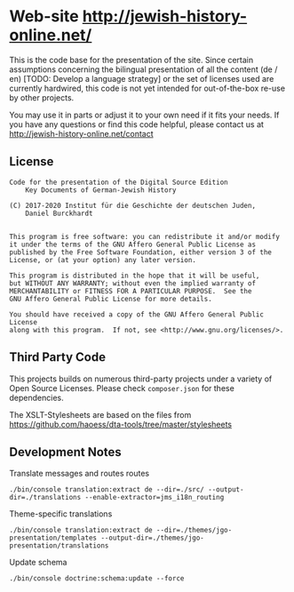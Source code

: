 Web-site http://jewish-history-online.net/
==========================================

This is the code base for the presentation of the site. Since certain
assumptions concerning the bilingual presentation of all the content (de / en)
[TODO: Develop a language strategy] or the set of licenses used are currently hardwired,
this code is not yet intended for out-of-the-box re-use by other projects.

You may use it in parts or adjust it to your own need if it fits your needs.
If you have any questions or find this code helpful, please contact us at
    http://jewish-history-online.net/contact


License
-------
    Code for the presentation of the Digital Source Edition
        Key Documents of German-Jewish History

    (C) 2017-2020 Institut für die Geschichte der deutschen Juden,
        Daniel Burckhardt


    This program is free software: you can redistribute it and/or modify
    it under the terms of the GNU Affero General Public License as
    published by the Free Software Foundation, either version 3 of the
    License, or (at your option) any later version.

    This program is distributed in the hope that it will be useful,
    but WITHOUT ANY WARRANTY; without even the implied warranty of
    MERCHANTABILITY or FITNESS FOR A PARTICULAR PURPOSE.  See the
    GNU Affero General Public License for more details.

    You should have received a copy of the GNU Affero General Public License
    along with this program.  If not, see <http://www.gnu.org/licenses/>.

Third Party Code
----------------
This projects builds on numerous third-party projects under a variety of
Open Source Licenses. Please check `composer.json` for these dependencies.

The XSLT-Stylesheets are based on the files from
    https://github.com/haoess/dta-tools/tree/master/stylesheets

Development Notes
-----------------
Translate messages and routes routes

    ./bin/console translation:extract de --dir=./src/ --output-dir=./translations --enable-extractor=jms_i18n_routing

Theme-specific translations

    ./bin/console translation:extract de --dir=./themes/jgo-presentation/templates --output-dir=./themes/jgo-presentation/translations


Update schema

    ./bin/console doctrine:schema:update --force
